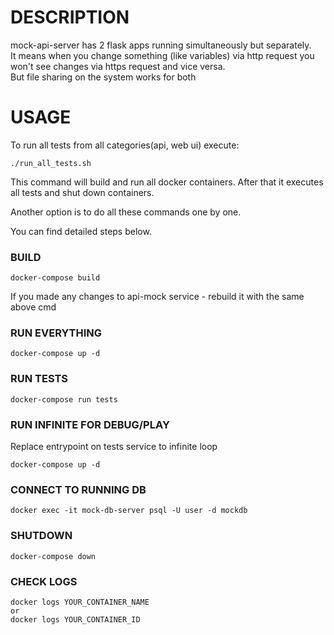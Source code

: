 # DESCRIPTION
mock-api-server has 2 flask apps running simultaneously but separately.  
It means when you change something (like variables) via http request you won't see changes via https request and vice versa.  
But file sharing on the system works for both
# USAGE
To run all tests from all categories(api, web ui) execute:
```
./run_all_tests.sh
```
This command will build and run all docker containers. After that it executes all tests and shut down containers.

Another option is to do all these commands one by one.

You can find detailed steps below.
### BUILD
```
docker-compose build
```
If you made any changes to api-mock service - rebuild it with the same above cmd

### RUN EVERYTHING
```
docker-compose up -d
```

### RUN TESTS
```
docker-compose run tests
```

### RUN INFINITE FOR DEBUG/PLAY
Replace entrypoint on tests service to infinite loop
```
docker-compose up -d
```

### CONNECT TO RUNNING DB
```
docker exec -it mock-db-server psql -U user -d mockdb
```

### SHUTDOWN
```
docker-compose down
```

### CHECK LOGS
```
docker logs YOUR_CONTAINER_NAME
or
docker logs YOUR_CONTAINER_ID
```

